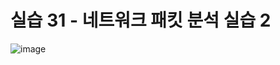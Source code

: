 # 실습 31 - 네트워크 패킷 분석 실습 2
![image](https://github.com/user-attachments/assets/e80ffcc0-a1e6-4b61-96ce-32f029ed9ea5)
